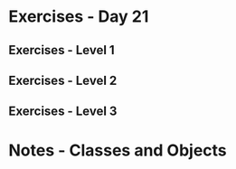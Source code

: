 <!-- Day 21: 30 Days of python programming -->

# Exercises - Day 21
## Exercises - Level 1
## Exercises - Level 2
## Exercises - Level 3

# Notes - Classes and Objects